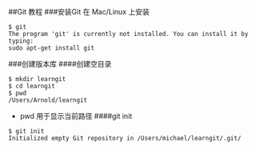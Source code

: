 ##Git 教程
###安装Git
在 Mac/Linux 上安装
```
$ git
The program 'git' is currently not installed. You can install it by typing:
sudo apt-get install git
```
###创建版本库
####创建空目录
```
$ mkdir learngit
$ cd learngit
$ pwd
/Users/Arnold/learngit
```
- pwd 用于显示当前路径
####git init
```
$ git init
Initialized empty Git repository in /Users/michael/learngit/.git/
```